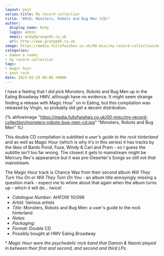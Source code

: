 ```yaml
---
layout: post
series-title: My record collection
title: "#010: Monsters, Robots and Bug Men (CD)"
author:
  display_name: Andy
  login: admin
  email: andy@grange85.co.uk
  url: http://www.grange85.co.uk
image: https://media.fullofwishes.co.uk/00-misc/my-record-collection/monsters-robots-bug-men-cd.jpg
categories:
- damon & naomi
- my record collection
tags:
- magic hour
- post rock
date: 2023-02-20 00:00 +0000
---
```

I have a feeling that I _did_ pick Monsters, Robots and Bug Men up in the Ealing Broadway HMV, although have no evidence. It might seem strange finding a release with Magic Hour<sup>&dagger;</sup> on in Ealing, but this compilation was released by Virgin, so probably did get a decent distribution.

{% ahfowimage "https://media.fullofwishes.co.uk/00-misc/my-record-collection/monsters-robots-bug-men-cd.jpg" "Monsters, Robots and Bug Men" %}

This double CD compilation is subtitled _a user's guide to the rock hinterland_ and as well as Magic Hour (which is why it's in this series) it has tracks by the likes of Bardo Pond, Fuxa, Windy & Carl and Pram - so I guess the subtitle isn't too far wrong. The closest it gets to mainstream might be Mercury Rev's appearance but it was pre-Deserter's Songs so still not _that_ mainstream.

The Magic Hour track is Chance Was from their second album _Will They Turn You On or Will They Turn On You_ - an album title annoyingly missing a question mark - expect me to whine about that again when the album turns up - which it will do... twice!

 - *Catalogue Number:* AHFOW 10/098
 - *Artist:* Various artists
 - *Title:* Monsters, Robots and Bug Men: a user's guide to the rock hinterland
 - *Notes:* 
 - *Packaging:* 
 - *Format:* Double CD
 - Possibly bought at HMV Ealing Broadway

&dagger; _Magic Hour were the psychedelic rock band that Damon & Naomi played in between their first and second, and second and third LPs._
